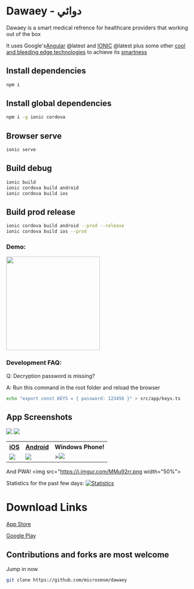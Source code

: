 # Dawaey - دوائي
Dawaey is a smart medical refrence for healthcare providers that working out of the box


It uses Google's[Angular](https://angular.io/) @latest and [IONIC](https://ionicframework.com/) @latest plus some other [cool and bleeding edge technologies](https://github.com/Microsmsm/Dawaey/network/dependencies) to achieve its [smartness](https://github.com/Microsmsm/Dawaey#app-screenshots)



## Install dependencies
```sh
npm i
```

## Install global dependencies
```sh
npm i -g ionic cordova
```


## Browser serve
```sh
ionic serve
```

## Build debug
```sh
ionic build
ionic cordova build android
ionic cordova build ios
```

## Build prod release
```sh
ionic cordova build android --prod --release
ionic cordova build ios --prod
```
### Demo:

<img src="https://j.gifs.com/VPn0AX.gif" width="250px">

### Development FAQ:

Q: Decryption password is missing?

A: Run this command in the root folder and reload the browser
```sh
echo "export const KEYS = { password: 123456 }" > src/app/keys.ts
```



## App Screenshots

<img src="https://i.imgur.com/GwfGoPN.png" >
<img src="https://i.imgur.com/tj014Dj.png" >


<table>
  <tr>
    <th>
    <a href="https://itunes.apple.com/us/app/dawaey-pro-%D8%AF%D9%88%D8%A7%D8%A6%D9%8A-%D8%A8%D8%B1%D9%88/id1251431168?ls=1&mt=8">iOS</a>
    </th>
<th>
<a href="https://play.google.com/store/apps/details?id=com.brilliantapp.dawaey">Android</a>
</th>
    <th>Windows Phone!</th>
  </tr>
  <tr>
    <td><img src="https://i.imgur.com/muBKYmo.png" ></td>
    <td><img src="https://i.imgur.com/IvStxqs.png" ></td>
    <td>><img src="https://i.imgur.com/weON3AH.png"></td> 
</td>
  </tr>
</table>

And PWA!
<img src="https://i.imgur.com/MMu92rr.png width="50%">


Statistics for the past few days:
[![Statistics](https://i.imgur.com/LcyEatT.png)](https://www.f6s.com/dawaey)


# Download Links
[App Store](https://itunes.apple.com/us/app/dawaey-pro-%D8%AF%D9%88%D8%A7%D8%A6%D9%8A-%D8%A8%D8%B1%D9%88/id1251431168?ls=1&mt=8)


[Google Play](https://play.google.com/store/apps/details?id=com.brilliantapp.dawaey)


## Contributions and forks are most welcome

Jump in now 

```sh
git clone https://github.com/microsmsm/dawaey
```




